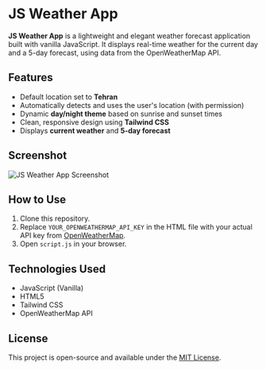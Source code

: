 # JS Weather App

**JS Weather App** is a lightweight and elegant weather forecast application built with vanilla JavaScript. It displays real-time weather for the current day and a 5-day forecast, using data from the OpenWeatherMap API.

## Features

- Default location set to **Tehran**
- Automatically detects and uses the user's location (with permission)
- Dynamic **day/night theme** based on sunrise and sunset times
- Clean, responsive design using **Tailwind CSS**
- Displays **current weather** and **5-day forecast**

## Screenshot

![JS Weather App Screenshot](js-weather-screenshot.png)

## How to Use

1. Clone this repository.
2. Replace `YOUR_OPENWEATHERMAP_API_KEY` in the HTML file with your actual API key from [OpenWeatherMap](https://openweathermap.org/).
3. Open `script.js` in your browser.

## Technologies Used

- JavaScript (Vanilla)
- HTML5
- Tailwind CSS
- OpenWeatherMap API

## License

This project is open-source and available under the [MIT License](LICENSE).